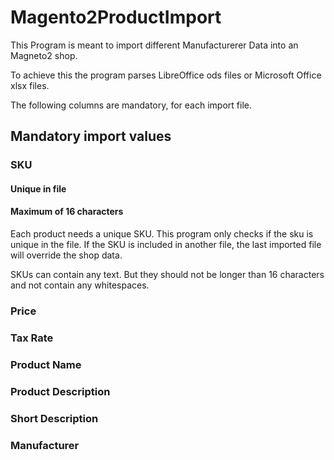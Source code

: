 # Magento2ProductImport
This Program is meant to import different Manufacturerer Data into an Magneto2 shop.

To achieve this the program parses LibreOffice ods files or Microsoft Office xlsx files.

The following columns are mandatory, for each import file.

## Mandatory import values

### SKU

#### Unique in file
#### Maximum of 16 characters

Each product needs a unique SKU. This program only checks if the sku is unique in the file.
If the SKU is included in another file, the last imported file will override the shop data.

SKUs can contain any text. But they should not be longer than 16 characters and not contain
any whitespaces.

### Price

### Tax Rate

### Product Name

### Product Description




### Short Description

### Manufacturer

